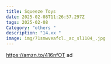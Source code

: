 ```yaml
---
title: Squeeze Toys
date: 2025-02-08T11:26:57.297Z
tags: 2025-02-08
Category: "others "
description: "14.xx "
image: img/71smwveafcl._ac_sl1104_.jpg
---
```

https://amzn.to/416nfOT  ad
